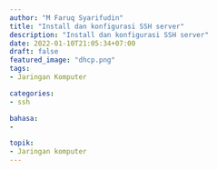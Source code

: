 ```yaml
---
author: "M Faruq Syarifudin"
title: "Install dan konfigurasi SSH server"
description: "Install dan konfigurasi SSH server"
date: 2022-01-10T21:05:34+07:00
draft: false
featured_image: "dhcp.png"
tags: 
- Jaringan Komputer

categories:
- ssh

bahasa:
- 

topik:
- Jaringan komputer
---
```

